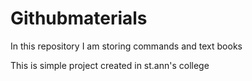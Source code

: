 # Githubmaterials
In this repository I am storing commands and text books

This is simple project created in st.ann's  college
